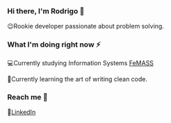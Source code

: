 
### Hi there, I'm Rodrigo 👋

:wink:Rookie developer passionate about problem solving.

### What I'm doing right now :zap:

:computer:Currently studying Information Systems [FeMASS](http://www.macae.rj.gov.br/femass/conteudo/titulo/apresentacao)

:page_facing_up:Currently learning the art of writing clean code.

### Reach me :speech_balloon:

:briefcase:[LinkedIn](https://www.linkedin.com/in/rodrigobsimon/)

